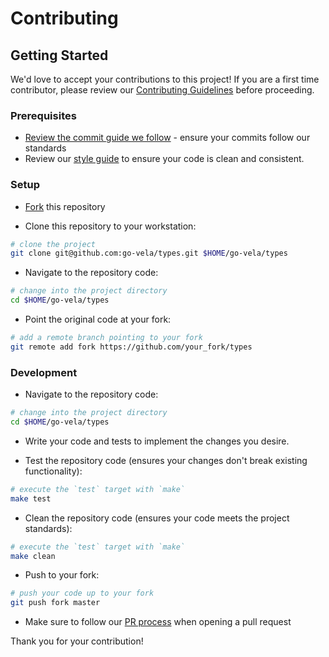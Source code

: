 # Contributing

## Getting Started

We'd love to accept your contributions to this project! If you are a first time contributor, please review our [Contributing Guidelines](https://go-vela.github.io/docs/community/contributing_guidelines/) before proceeding.

### Prerequisites

* [Review the commit guide we follow](https://chris.beams.io/posts/git-commit/#seven-rules) - ensure your commits follow our standards
* Review our [style guide](https://go-vela.github.io/docs/community/contributing_guidelines/#style-guide) to ensure your code is clean and consistent.

### Setup

* [Fork](/fork) this repository

* Clone this repository to your workstation:

```bash
# clone the project
git clone git@github.com:go-vela/types.git $HOME/go-vela/types
```

* Navigate to the repository code:

```bash
# change into the project directory
cd $HOME/go-vela/types
```

* Point the original code at your fork:

```bash
# add a remote branch pointing to your fork
git remote add fork https://github.com/your_fork/types
```

### Development

* Navigate to the repository code:

```bash
# change into the project directory
cd $HOME/go-vela/types
```

* Write your code and tests to implement the changes you desire.

* Test the repository code (ensures your changes don't break existing functionality):

```bash
# execute the `test` target with `make`
make test
```

* Clean the repository code (ensures your code meets the project standards):

```bash
# execute the `test` target with `make`
make clean
```

* Push to your fork:

```bash
# push your code up to your fork
git push fork master
```

* Make sure to follow our [PR process](https://go-vela.github.io/docs/community/contributing_guidelines/#development-workflow) when opening a pull request

Thank you for your contribution!
